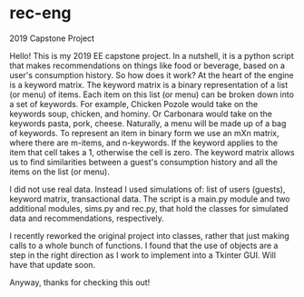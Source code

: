 # rec-eng
2019 Capstone Project

Hello! This is my 2019 EE capstone project. In a nutshell, it is a python script that makes recommendations on things 
like food or beverage, based on a user's consumption history. So how does it work? At the heart of the engine is a 
keyword matrix. The keyword matrix is a binary representation of a list (or menu) of items. Each item on this list
(or menu) can be broken down into a set of keywords. For example, Chicken Pozole would take on the keywords soup, 
chicken, and hominy. Or Carbonara would take on the keywords pasta, pork, cheese. Naturally, a menu will be made up
of a bag of keywords. To represent an item in binary form we use an mXn matrix, where there are m-items, and n-keywords.
If the keyword applies to the item that cell takes a 1, otherwise the cell is zero. The keyword matrix allows us to
find similarities between a guest's consumption history and all the items on the list (or menu).

I did not use real data. Instead I used simulations of: list of users (guests), keyword matrix, transactional data. The
script is a main.py module and two additional modules, sims.py and rec.py, that hold the classes for simulated data
and recommendations, respectively.

I recently reworked the original project into classes, rather that just making calls to a whole bunch of functions. I
found that the use of objects are a step in the right direction as I work to implement into a Tkinter GUI. Will have 
that update soon.

Anyway, thanks for checking this out!
